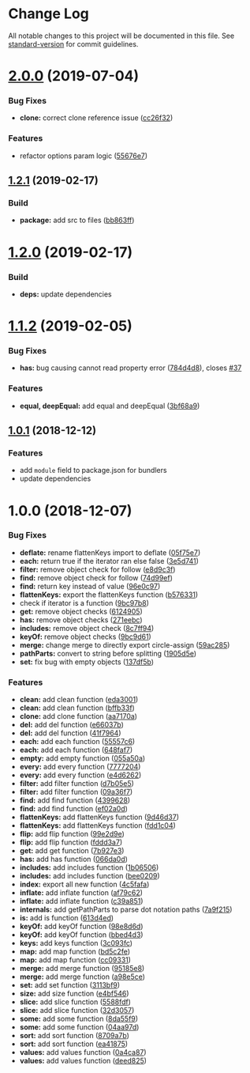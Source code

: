 # Change Log

All notable changes to this project will be documented in this file. See [standard-version](https://github.com/conventional-changelog/standard-version) for commit guidelines.

# [2.0.0](https://github.com/hammy2899/o/compare/v1.2.0...v2.0.0) (2019-07-04)


### Bug Fixes

* **clone:** correct clone reference issue ([cc26f32](https://github.com/hammy2899/o/commit/cc26f32))


### Features

* refactor options param logic ([55676e7](https://github.com/hammy2899/o/commit/55676e7))



## [1.2.1](https://github.com/hammy2899/o/compare/v1.2.0...v1.2.1) (2019-02-17)


### Build

* **package:** add src to files ([bb863ff](https://github.com/hammy2899/o/commit/bb863ff))




# [1.2.0](https://github.com/hammy2899/o/compare/v1.0.1...v1.2.0) (2019-02-17)


### Build

* **deps:** update dependencies



<a name="1.1.2"></a>
# [1.1.2](https://github.com/hammy2899/o/compare/v1.0.1...v1.1.2) (2019-02-05)


### Bug Fixes

* **has:** bug causing cannot read property error ([784d4d8](https://github.com/hammy2899/o/commit/784d4d8)), closes [#37](https://github.com/hammy2899/o/issues/37)


### Features

* **equal, deepEqual:** add equal and deepEqual ([3bf68a9](https://github.com/hammy2899/o/commit/3bf68a9))



<a name="1.0.1"></a>
## [1.0.1](https://github.com/hammy2899/o/compare/v1.0.0...v1.0.1) (2018-12-12)

### Features

* add `module` field to package.json for bundlers
* update dependencies

<a name="1.0.0"></a>
# 1.0.0 (2018-12-07)

### Bug Fixes

* **deflate:** rename flattenKeys import to deflate ([05f75e7](https://github.com/hammy2899/o/commit/05f75e7))
* **each:** return true if the iterator ran else false ([3e5d741](https://github.com/hammy2899/o/commit/3e5d741))
* **filter:** remove object check for follow ([e8d9c3f](https://github.com/hammy2899/o/commit/e8d9c3f))
* **find:** remove object check for follow ([74d99ef](https://github.com/hammy2899/o/commit/74d99ef))
* **find:** return key instead of value ([96e0c97](https://github.com/hammy2899/o/commit/96e0c97))
* **flattenKeys:** export the flattenKeys function ([b576331](https://github.com/hammy2899/o/commit/b576331))
* check if iterator is a function ([9bc97b8](https://github.com/hammy2899/o/commit/9bc97b8))
* **get:** remove object checks ([6124905](https://github.com/hammy2899/o/commit/6124905))
* **has:** remove object checks ([271eebc](https://github.com/hammy2899/o/commit/271eebc))
* **includes:** remove object check ([8c7ff94](https://github.com/hammy2899/o/commit/8c7ff94))
* **keyOf:** remove object checks ([9bc9d61](https://github.com/hammy2899/o/commit/9bc9d61))
* **merge:** change merge to directly export circle-assign ([59ac285](https://github.com/hammy2899/o/commit/59ac285))
* **pathParts:** convert to string before splitting ([1905d5e](https://github.com/hammy2899/o/commit/1905d5e))
* **set:** fix bug with empty objects ([137df5b](https://github.com/hammy2899/o/commit/137df5b))


### Features

* **clean:** add clean function ([eda3001](https://github.com/hammy2899/o/commit/eda3001))
* **clean:** add clean function ([bffb33f](https://github.com/hammy2899/o/commit/bffb33f))
* **clone:** add clone function ([aa7170a](https://github.com/hammy2899/o/commit/aa7170a))
* **del:** add del function ([e66037b](https://github.com/hammy2899/o/commit/e66037b))
* **del:** add del function ([41f7964](https://github.com/hammy2899/o/commit/41f7964))
* **each:** add each function ([55557c6](https://github.com/hammy2899/o/commit/55557c6))
* **each:** add each function ([648faf7](https://github.com/hammy2899/o/commit/648faf7))
* **empty:** add empty function ([055a50a](https://github.com/hammy2899/o/commit/055a50a))
* **every:** add every function ([7777204](https://github.com/hammy2899/o/commit/7777204))
* **every:** add every function ([e4d6262](https://github.com/hammy2899/o/commit/e4d6262))
* **filter:** add filter function ([d7b05e5](https://github.com/hammy2899/o/commit/d7b05e5))
* **filter:** add filter function ([09a36f7](https://github.com/hammy2899/o/commit/09a36f7))
* **find:** add find function ([4399628](https://github.com/hammy2899/o/commit/4399628))
* **find:** add find function ([ef02a0d](https://github.com/hammy2899/o/commit/ef02a0d))
* **flattenKeys:** add flattenKeys function ([9d46d37](https://github.com/hammy2899/o/commit/9d46d37))
* **flattenKeys:** add flattenKeys function ([fdd1c04](https://github.com/hammy2899/o/commit/fdd1c04))
* **flip:** add flip function ([99e2d9e](https://github.com/hammy2899/o/commit/99e2d9e))
* **flip:** add flip function ([fddd3a7](https://github.com/hammy2899/o/commit/fddd3a7))
* **get:** add get function ([7b927e3](https://github.com/hammy2899/o/commit/7b927e3))
* **has:** add has function ([066da0d](https://github.com/hammy2899/o/commit/066da0d))
* **includes:** add includes function ([1b06506](https://github.com/hammy2899/o/commit/1b06506))
* **includes:** add includes function ([bee0209](https://github.com/hammy2899/o/commit/bee0209))
* **index:** export all new function ([4c5fafa](https://github.com/hammy2899/o/commit/4c5fafa))
* **inflate:** add inflate function ([af79c62](https://github.com/hammy2899/o/commit/af79c62))
* **inflate:** add inflate function ([c39a851](https://github.com/hammy2899/o/commit/c39a851))
* **internals:** add getPathParts to parse dot notation paths ([7a9f215](https://github.com/hammy2899/o/commit/7a9f215))
* **is:** add is function ([613d4ed](https://github.com/hammy2899/o/commit/613d4ed))
* **keyOf:** add keyOf function ([98e8d6d](https://github.com/hammy2899/o/commit/98e8d6d))
* **keyOf:** add keyOf function ([bbed4d3](https://github.com/hammy2899/o/commit/bbed4d3))
* **keys:** add keys function ([3c093fc](https://github.com/hammy2899/o/commit/3c093fc))
* **map:** add map function ([bd5c2fe](https://github.com/hammy2899/o/commit/bd5c2fe))
* **map:** add map function ([cc09331](https://github.com/hammy2899/o/commit/cc09331))
* **merge:** add merge function ([95185e8](https://github.com/hammy2899/o/commit/95185e8))
* **merge:** add merge function ([a98e5ce](https://github.com/hammy2899/o/commit/a98e5ce))
* **set:** add set function ([3113bf9](https://github.com/hammy2899/o/commit/3113bf9))
* **size:** add size function ([e4bf546](https://github.com/hammy2899/o/commit/e4bf546))
* **slice:** add slice function ([5588fdf](https://github.com/hammy2899/o/commit/5588fdf))
* **slice:** add slice function ([32d3057](https://github.com/hammy2899/o/commit/32d3057))
* **some:** add some function ([8da55f9](https://github.com/hammy2899/o/commit/8da55f9))
* **some:** add some function ([04aa97d](https://github.com/hammy2899/o/commit/04aa97d))
* **sort:** add sort function ([8709a7b](https://github.com/hammy2899/o/commit/8709a7b))
* **sort:** add sort function ([ea41875](https://github.com/hammy2899/o/commit/ea41875))
* **values:** add values function ([0a4ca87](https://github.com/hammy2899/o/commit/0a4ca87))
* **values:** add values function ([deed825](https://github.com/hammy2899/o/commit/deed825))
